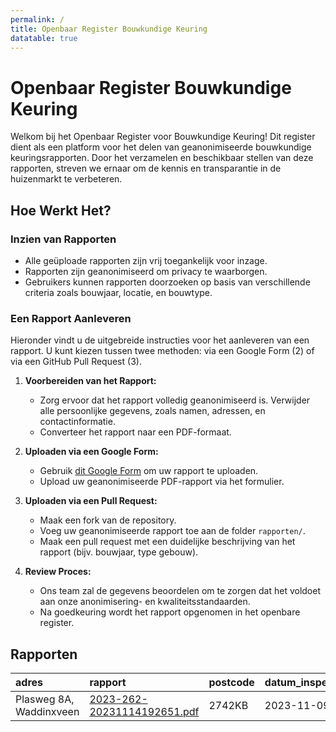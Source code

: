```yaml
---
permalink: /
title: Openbaar Register Bouwkundige Keuring
datatable: true
---
```

# Openbaar Register Bouwkundige Keuring

Welkom bij het Openbaar Register voor Bouwkundige Keuring! Dit register dient als een platform voor het delen van geanonimiseerde bouwkundige keuringsrapporten. Door het verzamelen en beschikbaar stellen van deze rapporten, streven we ernaar om de kennis en transparantie in de huizenmarkt te verbeteren.

## Hoe Werkt Het?

### Inzien van Rapporten
- Alle geüploade rapporten zijn vrij toegankelijk voor inzage.
- Rapporten zijn geanonimiseerd om privacy te waarborgen.
- Gebruikers kunnen rapporten doorzoeken op basis van verschillende criteria zoals bouwjaar, locatie, en bouwtype.

### Een Rapport Aanleveren
Hieronder vindt u de uitgebreide instructies voor het aanleveren van een rapport. U kunt kiezen tussen twee methoden: via een Google Form (2) of via een GitHub Pull Request (3).

1. **Voorbereiden van het Rapport:**
   - Zorg ervoor dat het rapport volledig geanonimiseerd is. Verwijder alle persoonlijke gegevens, zoals namen, adressen, en contactinformatie.
   - Converteer het rapport naar een PDF-formaat.

2. **Uploaden via een Google Form:**
   - Gebruik [dit Google Form](https://forms.gle/jhsjP6fJ6GHEGRrq8) om uw rapport te uploaden.
   - Upload uw geanonimiseerde PDF-rapport via het formulier.

3. **Uploaden via een Pull Request:**
   - Maak een fork van de repository.
   - Voeg uw geanonimiseerde rapport toe aan de folder `rapporten/`.
   - Maak een pull request met een duidelijke beschrijving van het rapport (bijv. bouwjaar, type gebouw).

4. **Review Proces:**
   - Ons team zal de gegevens beoordelen om te zorgen dat het voldoet aan onze anonimisering- en kwaliteitsstandaarden.
   - Na goedkeuring wordt het rapport opgenomen in het openbare register.

## Rapporten

| adres                   | rapport                                                                   | postcode   | datum_inspectie   |   bouwjaar | type               | staat       | direct      | termijn     | makelaar         | funda                                                                     | rapport_sha256                                                   |
|:------------------------|:--------------------------------------------------------------------------|:-----------|:------------------|-----------:|:-------------------|:------------|:------------|:------------|:-----------------|:--------------------------------------------------------------------------|:-----------------------------------------------------------------|
| Plasweg 8A, Waddinxveen | [2023-262-20231114192651.pdf](rapporten/2023/2023-262-20231114192651.pdf) | 2742KB     | 2023-11-09        |       1994 | Vrijstaande woning | placeholder | placeholder | placeholder | Dupree Makelaars | [Funda](https://www.funda.nl/koop/waddinxveen/huis-42128967-plasweg-8-a/) | f538a56ecc97b0b6d286f3e3d6a76dc796991556db8914784cf03213c35e1a64 |
